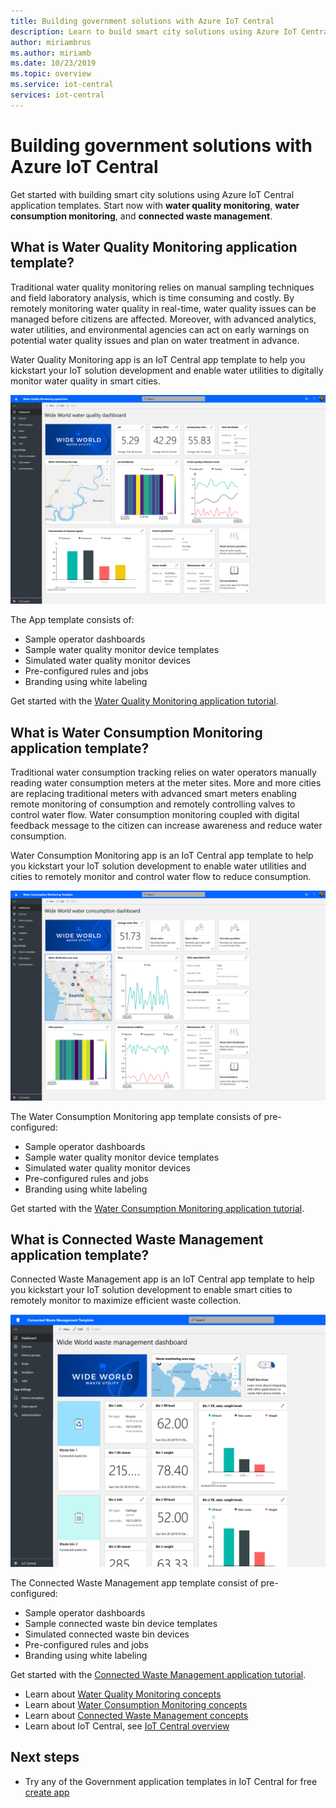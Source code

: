 ```yaml
---
title: Building government solutions with Azure IoT Central
description: Learn to build smart city solutions using Azure IoT Central application templates.
author: miriambrus
ms.author: miriamb
ms.date: 10/23/2019
ms.topic: overview
ms.service: iot-central
services: iot-central
---
```


# Building government solutions with Azure IoT Central



Get started with building smart city solutions using Azure IoT Central application templates. Start now with **water quality monitoring**, **water consumption monitoring**, and **connected waste management**.

## What is Water Quality Monitoring application template?   

Traditional water quality monitoring relies on manual sampling techniques and field laboratory analysis, which is time consuming and costly. By remotely monitoring water quality in real-time, water quality issues can be managed before citizens are affected. Moreover, with advanced analytics, water utilities, and environmental agencies can act on early warnings on potential water quality issues and plan on water treatment in advance.  

Water Quality Monitoring app is an IoT Central app template to help you kickstart your IoT solution development and enable water utilities to digitally monitor water quality in smart cities. 

![Water Quality Monitoring App template](./media/overview-iotcentral-government/waterqualitymonitoring-dashboard-full.png)

The App template consists of:
* Sample operator dashboards
* Sample water quality monitor device templates
* Simulated water quality monitor devices
* Pre-configured rules and jobs
* Branding using white labeling 

Get started with the [Water Quality Monitoring application tutorial](./tutorial-water-quality-monitoring.md).


## What is Water Consumption Monitoring application template? 

Traditional water consumption tracking relies on water operators manually reading water consumption meters at the meter sites. More and more cities are replacing traditional meters with advanced smart meters enabling remote monitoring of consumption and remotely controlling valves to control water flow. Water consumption monitoring coupled with digital feedback message to the citizen can increase awareness and reduce water consumption. 


Water Consumption Monitoring app is an IoT Central app template to help you kickstart your IoT solution development to enable water utilities and cities to remotely monitor and control water flow to reduce consumption. 

  ![Water Consumption Monitoring App template](./media/overview-iotcentral-government/waterconsumptionmonitoring-dashboardfull.png)

The Water Consumption Monitoring app template consists of pre-configured:
* Sample operator dashboards
* Sample water quality monitor device templates
* Simulated water quality monitor devices
* Pre-configured rules and jobs
* Branding using white labeling 

 Get started with the [Water Consumption Monitoring application tutorial](./tutorial-water-consumption-monitoring.md).

## What is Connected Waste Management application template? 

Connected Waste Management app is an IoT Central app template to help you kickstart your IoT solution development to enable smart cities to remotely monitor to maximize efficient waste collection. 

![Connected Waste Management App template](media/overview-iotcentral-government/connectedwastemanagement-dashboard.png) 


The Connected Waste Management app template consist of pre-configured:
* Sample operator dashboards
* Sample connected waste bin device templates
* Simulated connected waste bin devices
* Pre-configured rules and jobs
* Branding using white labeling 

Get started with the [Connected Waste Management application tutorial](./tutorial-connected-waste-management.md).

* Learn about [Water Quality Monitoring concepts](./concepts-waterqualitymonitoring-architecture.md)
* Learn about [Water Consumption Monitoring concepts](./concepts-waterconsumptionmonitoring-architecture.md)
* Learn about [Connected Waste Management concepts](./concepts-connectedwastemanagement-architecture.md)  
* Learn about IoT Central, see [IoT Central overview](https://docs.microsoft.com/azure/iot-central/core/overview-iot-central)

## Next steps

* Try any of the Government application templates in IoT Central for free [create app](https://apps.azureiotcentral.com/build/government)
 